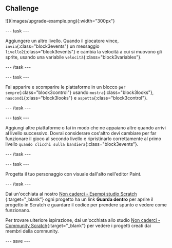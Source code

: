 ## Challenge

<div style="display: flex; flex-wrap: wrap">
<div>
![](images/upgrade-example.png){:width="300px"}
</div>
</div>

--- task ---

Aggiungere un altro livello. Quando il giocatore vince, `invia`{:class="block3events"} un messaggio `livello2`{:class="block3events"} e cambia la velocità a cui si muovono gli sprite, usando una variabile `velocità`{:class="block3variables"}.

--- /task ---

--- task ---

Fai apparire e scomparire le piattaforme in un blocco `per sempre`{:class="block3control"} usando `mostra`{:class="block3looks"}, `nascondi`{:class="block3looks"} e `aspetta`{:class="block3control"}.

--- /task ---

--- task ---

Aggiungi altre piattaforme o fai in modo che ne appaiano altre quando arrivi al livello successivo. Dovrai considerare cos'altro devi cambiare per far funzionare il gioco al secondo livello e ripristinarlo correttamente al primo livello `quando clicchi sulla bandiera`{:class="block3events"}.

--- /task ---

--- task ---

Progetta il tuo personaggio con visuale dall'alto nell'editor Paint.

--- /task ---

Dai un'occhiata al nostro [Non caderci - Esempi studio Scratch ](https://scratch.mit.edu/studios/29599110){:target="_blank"} ogni progetto ha un link **Guarda dentro** per aprire il progetto in Scratch e guardare il codice per prendere spunto e vedere come funzionano.

Per trovare ulteriore ispirazione, dai un'occhiata allo studio [Non caderci - Community Scratch](https://scratch.mit.edu/studios/29601182){:target="_blank"} per vedere i progetti creati dai membri della community.

--- save ---
